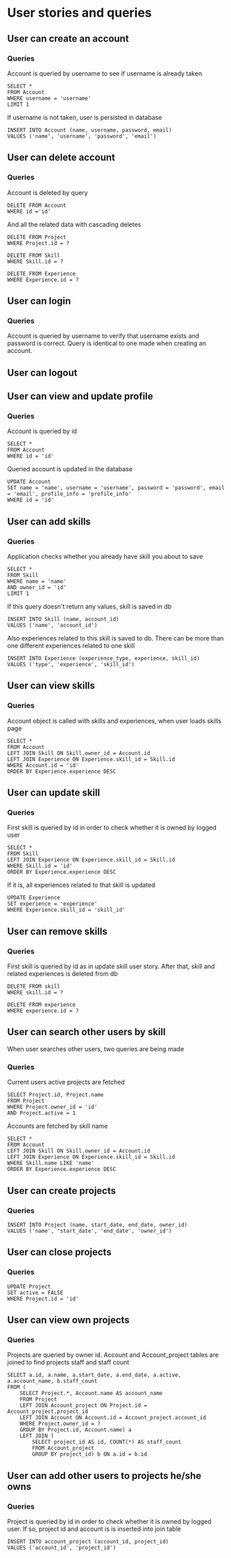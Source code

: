 # User stories and queries

## User can create an account

### Queries

Account is queried by username to see if username is already taken

    SELECT *
    FROM Account
    WHERE username = 'username'
    LIMIT 1

If username is not taken, user is persisted in database

    INSERT INTO Account (name, username, password, email)
    VALUES ('name', 'username', 'password', 'email')

## User can delete account

### Queries

Account is deleted by query

    DELETE FROM Account
    WHERE id ='id'

And all the related data with cascading deletes

    DELETE FROM Project
    WHERE Project.id = ?

    DELETE FROM Skill
    WHERE Skill.id = ?
    
    DELETE FROM Experience
    WHERE Experience.id = ?

## User can login

### Queries

Account is queried by username to verify that username exists and password is correct. Query is identical to one made when creating an account.

## User can logout

## User can view and update profile

### Queries

Account is queried by id

    SELECT *
    FROM Account
    WHERE id = 'id'

Queried account is updated in the database

    UPDATE Account
    SET name = 'name', username = 'username', password = 'password', email = 'email', profile_info = 'profile_info'
    WHERE id = 'id'

## User can add skills

### Queries

Application checks whether you already have skill you about to save

    SELECT *
    FROM Skill
    WHERE name = 'name'
    AND owner_id = 'id'
    LIMIT 1

If this query doesn't return any values, skill is saved in db

    INSERT INTO Skill (name, account_id)
    VALUES ('name', 'account_id')

Also experiences related to this skill is saved to db. There can be more than one different experiences related to one skill

    INSERT INTO Experience (experience_type, experience, skill_id)
    VALUES ('type', 'experience', 'skill_id')

## User can view skills

### Queries

Account object is called with skills and experiences, when user loads skills page

    SELECT *
    FROM Account
    LEFT JOIN Skill ON Skill.owner_id = Account.id
    LEFT JOIN Experience ON Experience.skill_id = Skill.id
    WHERE Account.id = 'id'
    ORDER BY Experience.experience DESC

## User can update skill

### Queries

First skill is queried by id in order to check whether it is owned by logged user

    SELECT *
    FROM Skill
    LEFT JOIN Experience ON Experience.skill_id = Skill.id
    WHERE Skill.id = 'id'
    ORDER BY Experience.experience DESC

If it is, all experiences related to that skill is updated

    UPDATE Experience
    SET experience = 'experience'
    WHERE Experience.skill_id = 'skill_id'

## User can remove skills

### Queries

First skill is queried by id as in update skill user story. After that, skill and related experiences is deleted from db

    DELETE FROM skill
    WHERE skill.id = ?
    
    DELETE FROM experience
    WHERE experience.id = ?
    
## User can search other users by skill

When user searches other users, two queries are being made

### Queries

Current users active projects are fetched

    SELECT Project.id, Project.name
    FROM Project
    WHERE Project.owner_id = 'id'
    AND Project.active = 1

Accounts are fetched by skill name

    SELECT *
    FROM Account
    LEFT JOIN Skill ON Skill.owner_id = Account.id
    LEFT JOIN Experience ON Experience.skill_id = Skill.id
    WHERE Skill.name LIKE 'name'
    ORDER BY Experience.experience DESC

## User can create projects

### Queries

    INSERT INTO Project (name, start_date, end_date, owner_id)
    VALUES ('name', 'start_date', 'end_date', 'owner_id')

## User can close projects

### Queries

    UPDATE Project
    SET active = FALSE
    WHERE Project.id = 'id'

## User can view own projects

### Queries

Projects are queried by owner id. Account and Account_project tables are joined to find projects staff and staff count

    SELECT a.id, a.name, a.start_date, a.end_date, a.active, a.account_name, b.staff_count
    FROM (
        SELECT Project.*, Account.name AS account_name
        FROM Project
        LEFT JOIN Account_project ON Project.id = Account_project.project_id
        LEFT JOIN Account ON Account.id = Account_project.account_id
        WHERE Project.owner_id = ?
        GROUP BY Project.id, Account.name) a
        LEFT JOIN (
            SELECT project_id AS id, COUNT(*) AS staff_count
            FROM Account_project
            GROUP BY project_id) b ON a.id = b.id

## User can add other users to projects he/she owns

### Queries

Project is queried by id in order to check whether it is owned by logged user. If so, project id and account is is inserted into join table

    INSERT INTO account_project (account_id, project_id)
    VALUES ('account_id', 'project_id')